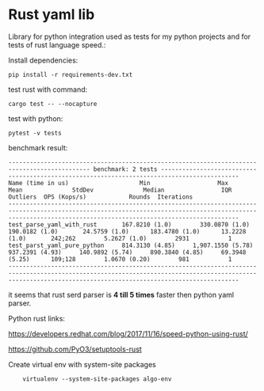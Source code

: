 # Rust yaml lib

Library for python integration used as tests for my python projects
and for tests of rust language speed.:

Install dependencies:

    pip install -r requirements-dev.txt

test  rust with command:

    cargo test -- --nocapture

test with python:

    pytest -v tests



benchmark result:


	--------------------------------------------------------------------------------------------- benchmark: 2 tests --------------------------------------------------------------------------------------------
	Name (time in us)                    Min                   Max                Mean              StdDev              Median                IQR            Outliers  OPS (Kops/s)            Rounds  Iterations
	-------------------------------------------------------------------------------------------------------------------------------------------------------------------------------------------------------------
	test_parse_yaml_with_rust       167.8210 (1.0)        330.0870 (1.0)      190.0182 (1.0)       24.5759 (1.0)      183.4780 (1.0)      13.2228 (1.0)       242;262        5.2627 (1.0)        2931           1
	test_parst_yaml_pure_python     814.3130 (4.85)     1,907.1550 (5.78)     937.2391 (4.93)     140.9892 (5.74)     890.3840 (4.85)     69.3948 (5.25)      109;128        1.0670 (0.20)        981           1
	-------------------------------------------------------------------------------------------------------------------------------------------------------------------------------------------------------------

it seems that rust serd parser is **4 till 5  times** faster then python yaml parser.


Python rust links:

https://developers.redhat.com/blog/2017/11/16/speed-python-using-rust/

https://github.com/PyO3/setuptools-rust


Create virtual env with system-site packages 

		virtualenv --system-site-packages algo-env



